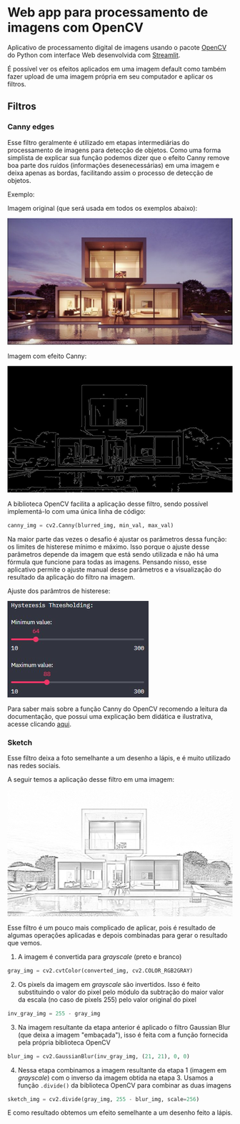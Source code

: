 # Web app para processamento de imagens com OpenCV

Aplicativo de processamento digital de imagens usando o pacote [OpenCV](https://opencv.org) do Python com interface Web desenvolvida com [Streamlit](https://streamlit.io).

É possível ver os efeitos aplicados em uma imagem default como também fazer upload de uma imagem própria em seu computador e aplicar os filtros.

## Filtros

### Canny edges

Esse filtro geralmente é utilizado em etapas intermediárias do processamento de imagens para detecção de objetos. Como uma forma simplista de explicar sua função podemos dizer que o efeito Canny remove boa parte dos ruídos (informações desenecessárias) em uma imagem e deixa apenas as bordas, facilitando assim o processo de detecção de objetos.

Exemplo:

Imagem original (que será usada em todos os exemplos abaixo):

![Imagem sem filtros](img/original.jpg)

Imagem com efeito Canny:

![Imagem com filtro Canny](img/canny.jpg)

A biblioteca OpenCV facilita a aplicação desse filtro, sendo possível implementá-lo com uma única linha de código:

```python
canny_img = cv2.Canny(blurred_img, min_val, max_val)
```

Na maior parte das vezes o desafio é ajustar os parâmetros dessa função: os limites de histerese mínimo e máximo. Isso porque o ajuste desse parâmetros depende da imagem que está sendo utilizada e não há uma fórmula que funcione para todas as imagens. Pensando nisso, esse aplicativo permite o ajuste manual desse parâmetros e a visualização do resultado da aplicação do filtro na imagem.

Ajuste dos parâmtros de histerese:

![Ajuste de parâmtros Canny](img/hysteresis_thresholding.jpg)

Para saber mais sobre a função Canny do OpenCV recomendo a leitura da documentação, que possui uma explicação bem didática e ilustrativa, acesse clicando [aqui](https://docs.opencv.org/3.4/da/d22/tutorial_py_canny.html).


### Sketch

Esse filtro deixa a foto semelhante a um desenho a lápis, e é muito utilizado nas redes sociais.

A seguir temos a aplicação desse filtro em uma imagem:

![Imagem com filtro sketch aplicado](img/sketch.jpeg)

Esse filtro é um pouco mais complicado de aplicar, pois é resultado de algumas operações aplicadas e depois combinadas para gerar o resultado que vemos.

1. A imagem é convertida para *grayscale* (preto e branco)

```python
gray_img = cv2.cvtColor(converted_img, cv2.COLOR_RGB2GRAY)
```

2. Os pixels da imagem em *grayscale* são invertidos. Isso é feito substituindo o valor do pixel pelo módulo da subtração do maior valor da escala (no caso de pixels 255) pelo valor original do pixel

```python
inv_gray_img = 255 - gray_img
```

3. Na imagem resultante da etapa anterior é aplicado o filtro Gaussian Blur (que deixa a imagem "embaçada"), isso é feita com a função fornecida pela própria biblioteca OpenCV

```python
blur_img = cv2.GaussianBlur(inv_gray_img, (21, 21), 0, 0)
```

4. Nessa etapa combinamos a imagem resultante da etapa 1 (imagem em *grayscale*) com o inverso da imagem obtida na etapa 3. Usamos a função ``.divide()`` da biblioteca OpenCV para combinar as duas imagens

```python
sketch_img = cv2.divide(gray_img, 255 - blur_img, scale=256)
```

E como resultado obtemos um efeito semelhante a um desenho feito a lápis.

